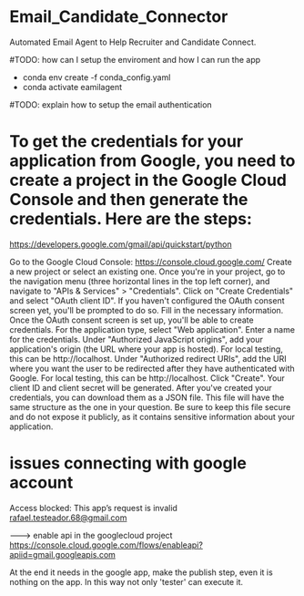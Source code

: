 # Email_Candidate_Connector
Automated Email Agent to Help Recruiter and Candidate Connect. 

#TODO: how can I setup the enviroment and how I can run the app

- conda env create -f conda_config.yaml
- conda activate eamilagent

#TODO: explain how to setup the email authentication


# To get the credentials for your application from Google, you need to create a project in the Google Cloud Console and then generate the credentials. Here are the steps:

https://developers.google.com/gmail/api/quickstart/python


Go to the Google Cloud Console: https://console.cloud.google.com/
Create a new project or select an existing one.
Once you're in your project, go to the navigation menu (three horizontal lines in the top left corner), and navigate to "APIs & Services" > "Credentials".
Click on "Create Credentials" and select "OAuth client ID".
If you haven't configured the OAuth consent screen yet, you'll be prompted to do so. Fill in the necessary information.
Once the OAuth consent screen is set up, you'll be able to create credentials. For the application type, select "Web application".
Enter a name for the credentials.
Under "Authorized JavaScript origins", add your application's origin (the URL where your app is hosted). For local testing, this can be http://localhost.
Under "Authorized redirect URIs", add the URI where you want the user to be redirected after they have authenticated with Google. For local testing, this can be http://localhost.
Click "Create". Your client ID and client secret will be generated.
After you've created your credentials, you can download them as a JSON file. This file will have the same structure as the one in your question. Be sure to keep this file secure and do not expose it publicly, as it contains sensitive information about your application.

# issues connecting with google account
Access blocked: This app’s request is invalid
rafael.testeador.68@gmail.com

---> enable api in the googlecloud project
https://console.cloud.google.com/flows/enableapi?apiid=gmail.googleapis.com

At the end it needs in the google app, make the publish step, even it is nothing on the app. 
In this way not only 'tester' can execute it.

